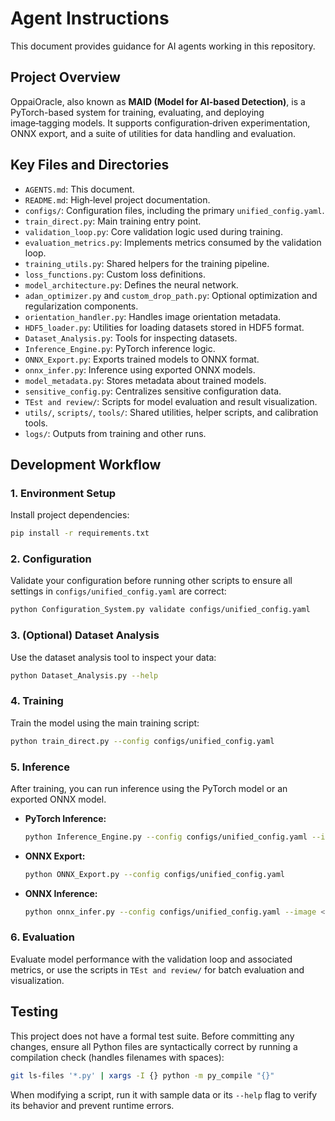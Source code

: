 # Agent Instructions

This document provides guidance for AI agents working in this repository.

## Project Overview

OppaiOracle, also known as **MAID (Model for AI-based Detection)**, is a PyTorch-based system for training, evaluating, and deploying image‑tagging models. It supports configuration‑driven experimentation, ONNX export, and a suite of utilities for data handling and evaluation.

## Key Files and Directories

- `AGENTS.md`: This document.
- `README.md`: High‑level project documentation.
- `configs/`: Configuration files, including the primary `unified_config.yaml`.
- `train_direct.py`: Main training entry point.
- `validation_loop.py`: Core validation logic used during training.
- `evaluation_metrics.py`: Implements metrics consumed by the validation loop.
- `training_utils.py`: Shared helpers for the training pipeline.
- `loss_functions.py`: Custom loss definitions.
- `model_architecture.py`: Defines the neural network.
- `adan_optimizer.py` and `custom_drop_path.py`: Optional optimization and regularization components.
- `orientation_handler.py`: Handles image orientation metadata.
- `HDF5_loader.py`: Utilities for loading datasets stored in HDF5 format.
- `Dataset_Analysis.py`: Tools for inspecting datasets.
- `Inference_Engine.py`: PyTorch inference logic.
- `ONNX_Export.py`: Exports trained models to ONNX format.
- `onnx_infer.py`: Inference using exported ONNX models.
- `model_metadata.py`: Stores metadata about trained models.
- `sensitive_config.py`: Centralizes sensitive configuration data.
- `TEst and review/`: Scripts for model evaluation and result visualization.
- `utils/`, `scripts/`, `tools/`: Shared utilities, helper scripts, and calibration tools.
- `logs/`: Outputs from training and other runs.

## Development Workflow

### 1. Environment Setup

Install project dependencies:

```bash
pip install -r requirements.txt
```

### 2. Configuration

Validate your configuration before running other scripts to ensure all settings in `configs/unified_config.yaml` are correct:

```bash
python Configuration_System.py validate configs/unified_config.yaml
```

### 3. (Optional) Dataset Analysis

Use the dataset analysis tool to inspect your data:

```bash
python Dataset_Analysis.py --help
```

### 4. Training

Train the model using the main training script:

```bash
python train_direct.py --config configs/unified_config.yaml
```

### 5. Inference

After training, you can run inference using the PyTorch model or an exported ONNX model.

- **PyTorch Inference:**
  ```bash
  python Inference_Engine.py --config configs/unified_config.yaml --image <path_to_image>
  ```
- **ONNX Export:**
  ```bash
  python ONNX_Export.py --config configs/unified_config.yaml
  ```
- **ONNX Inference:**
  ```bash
  python onnx_infer.py --config configs/unified_config.yaml --image <path_to_image>
  ```

### 6. Evaluation

Evaluate model performance with the validation loop and associated metrics, or use the scripts in `TEst and review/` for batch evaluation and visualization.

## Testing

This project does not have a formal test suite. Before committing any changes, ensure all Python files are syntactically correct by running a compilation check (handles filenames with spaces):

```bash
git ls-files '*.py' | xargs -I {} python -m py_compile "{}"
```

When modifying a script, run it with sample data or its `--help` flag to verify its behavior and prevent runtime errors.
